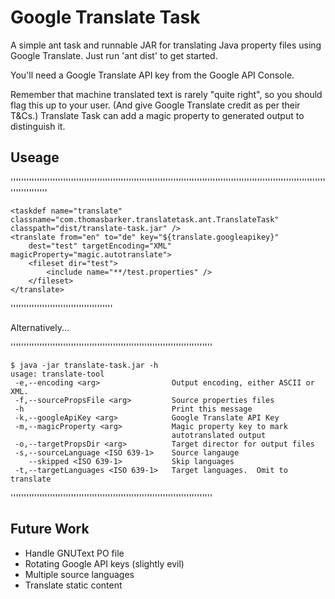 Google Translate Task
======================

A simple ant task and runnable JAR for translating Java property files using Google Translate.  Just run 'ant dist' to get started.

You'll need a Google Translate API key from the Google API Console.

Remember that machine translated text is rarely "quite right", so you should flag this up to your user.  (And give Google Translate credit as per their T&Cs.)  Translate Task can add a magic property to generated output to distinguish it.


Useage
------

''''''''''''''''''''''''''''''''''''''''''''''''''''''''''''''''''''''''''''''''''''''''''''''''''''''''''''''''''''''''''''''''''''''

    <taskdef name="translate" classname="com.thomasbarker.translatetask.ant.TranslateTask" classpath="dist/translate-task.jar" />
    <translate from="en" to="de" key="${translate.googleapikey}"
        dest="test" targetEncoding="XML" magicProperty="magic.autotranslate">
        <fileset dir="test">
            <include name="**/test.properties" />
        </fileset>
    </translate>

'''''''''''''''''''''''''''''''''''''''

Alternatively...

'''''''''''''''''''''''''''''''''''''''''''''''''''''''''''''''''''''''''''''

    $ java -jar translate-task.jar -h
    usage: translate-tool
     -e,--encoding <arg>                Output encoding, either ASCII or XML.
     -f,--sourcePropsFile <arg>         Source properties files
     -h                                 Print this message
     -k,--googleApiKey <arg>            Google Translate API Key
     -m,--magicProperty <arg>           Magic property key to mark
                                        autotranslated output
     -o,--targetPropsDir <arg>          Target director for output files
     -s,--sourceLanguage <ISO 639-1>    Source langauge
        --skipped <ISO 639-1>           Skip languages
     -t,--targetLanguages <ISO 639-1>   Target languages.  Omit to translate

'''''''''''''''''''''''''''''''''''''''''''''''''''''''''''''''''''''''''''''


Future Work
-----------

+ Handle GNUText PO file
+ Rotating Google API keys (slightly evil)
+ Multiple source languages
+ Translate static content


